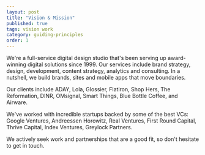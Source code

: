 ```yaml
---
layout: post
title: "Vision & Mission"
published: true
tags: vision work
category: guiding-principles
order: 1
---
```


 We're a full-service digital design studio that's been serving up award-winning digital solutions since 1999. Our services include brand strategy, design, development, content strategy, analytics and consulting. In a nutshell, we build brands, sites and mobile apps that move boundaries.

 Our clients include ADAY, Lola, Glossier, Flatiron, Shop Hers, The Reformation, DINR, OMsignal, Smart Things, Blue Bottle Coffee, and Airware.

 We've worked with incredible startups backed by some of the best VCs: Google Ventures, Andreessen Horowitz, Real Ventures, First Round Capital, Thrive Capital, Index Ventures, Greylock Partners.

 We actively seek work and partnerships that are a good fit, so don't hesitate to get in touch.
